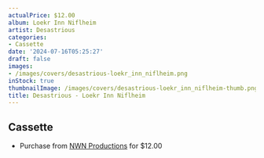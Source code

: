```yaml
---
actualPrice: $12.00
album: Loekr Inn Niflheim
artist: Desastrious
categories:
- Cassette
date: '2024-07-16T05:25:27'
draft: false
images:
- /images/covers/desastrious-loekr_inn_niflheim.png
inStock: true
thumbnailImage: /images/covers/desastrious-loekr_inn_niflheim-thumb.png
title: Desastrious - Loekr Inn Niflheim
---
```


## Cassette
* Purchase from [NWN Productions](http://shop.nwnprod.com/index.php?route=product/product&path=73&product_id=52156&sort=pd.name&order=ASC) for $12.00
